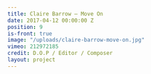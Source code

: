 ```yaml
---
title: Claire Barrow — Move On
date: 2017-04-12 00:00:00 Z
position: 9
is-front: true
image: "/uploads/claire-barrow-move-on.jpg"
vimeo: 212972185
credit: D.O.P / Editor / Composer
layout: project
---
```


